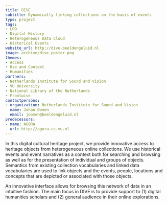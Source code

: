```yaml
---
title: DIVE
subtitle: Dynamically linking collections on the basis of events
type: project
tags:
- LOD
- Digital History
- Heterogeneous Data Cloud
- Historical Events
website_url: http://dive.beeldengeluid.nl
image: archive/dive_poster.png
themes:
- Access
- Use and Context
- Humanities
partners:
- Netherlands Institute for Sound and Vision
- VU University
- National Library of the Netherlands
- Frontwise
contactpersons:
- organization: Netherlands Institute for Sound and Vision
  name: Johan Oomen
  email: joomen@beeldengeluid.nl
predecessors:
- name: AGORA
  url: http://agora.cs.vu.nl
---
```


In this digital cultural heritage project, we provide innovative access to heritage objects from heterogeneous online collections. We use historical events and event narratives as a context both for searching and browsing as well as for the presentation of individual and groups of objects. Semantics from existing collection vocabularies and linked data vocabularies are used to link objects and the events, people, locations and concepts that are depicted or associated with those objects.

An innovative interface allows for browsing this network of data in an intuitive fashion. The main focus in DIVE is to provide support to (1) digital humanities scholars and (2) general audience in their online explorations.
